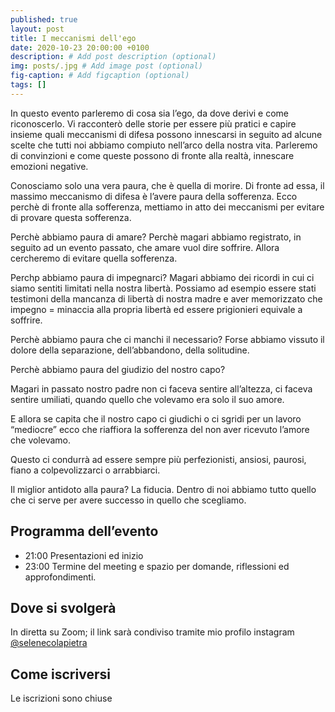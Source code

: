 ```yaml
---
published: true
layout: post
title: I meccanismi dell'ego
date: 2020-10-23 20:00:00 +0100
description: # Add post description (optional)
img: posts/.jpg # Add image post (optional)
fig-caption: # Add figcaption (optional)
tags: []
---
```

In questo evento parleremo di cosa sia l’ego, da dove derivi e come riconoscerlo. Vi racconterò delle storie per essere più pratici e capire insieme quali meccanismi di difesa possono innescarsi in seguito ad alcune scelte che tutti noi abbiamo compiuto nell’arco della nostra vita. Parleremo di convinzioni e come queste possono di fronte alla realtà, innescare emozioni negative.

Conosciamo solo una vera paura, che è quella di morire. Di fronte ad essa, il massimo meccanismo di difesa è l’avere paura della sofferenza. Ecco perchè di fronte alla sofferenza, mettiamo in atto dei meccanismi per evitare di provare questa sofferenza.

Perchè abbiamo paura di amare? Perchè magari abbiamo registrato, in seguito ad un evento passato, che amare vuol dire soffrire. Allora cercheremo di evitare quella sofferenza.

Perchp abbiamo paura di impegnarci? Magari abbiamo dei ricordi in cui ci siamo sentiti limitati nella nostra libertà. Possiamo ad esempio essere stati testimoni della mancanza di libertà di nostra madre e aver memorizzato che impegno = minaccia alla propria libertà ed essere prigionieri equivale a soffrire.

Perchè abbiamo paura che ci manchi il necessario? Forse abbiamo vissuto il dolore della separazione, dell’abbandono, della solitudine.


Perchè abbiamo paura del giudizio del nostro capo?

Magari in passato nostro padre non ci faceva sentire all’altezza, ci faceva sentire umiliati, quando quello che volevamo era solo il suo amore.

E allora se capita che il nostro capo ci giudichi o ci sgridi per un lavoro “mediocre” ecco che riaffiora la sofferenza del non aver ricevuto l’amore che volevamo.

Questo ci condurrà ad essere sempre più perfezionisti, ansiosi, paurosi, fiano a colpevolizzarci o arrabbiarci.

Il miglior antidoto alla paura?
La fiducia.
Dentro di noi abbiamo tutto quello che ci serve per avere successo in quello che scegliamo.

## Programma dell’evento
* 21:00 Presentazioni ed inizio
* 23:00 Termine del meeting e spazio per domande, riflessioni ed approfondimenti.

## Dove si svolgerà
In diretta su Zoom; il link sarà condiviso tramite mio profilo instagram [@selenecolapietra](https://instagram.com/selenecolapietra)

## Come iscriversi
Le iscrizioni sono chiuse
